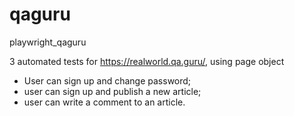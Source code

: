 # qaguru
playwright_qaguru

3 automated tests for https://realworld.qa.guru/, using page object

- User can sign up and change password;
- user can sign up and publish a new article;
- user can write a comment to an article.
